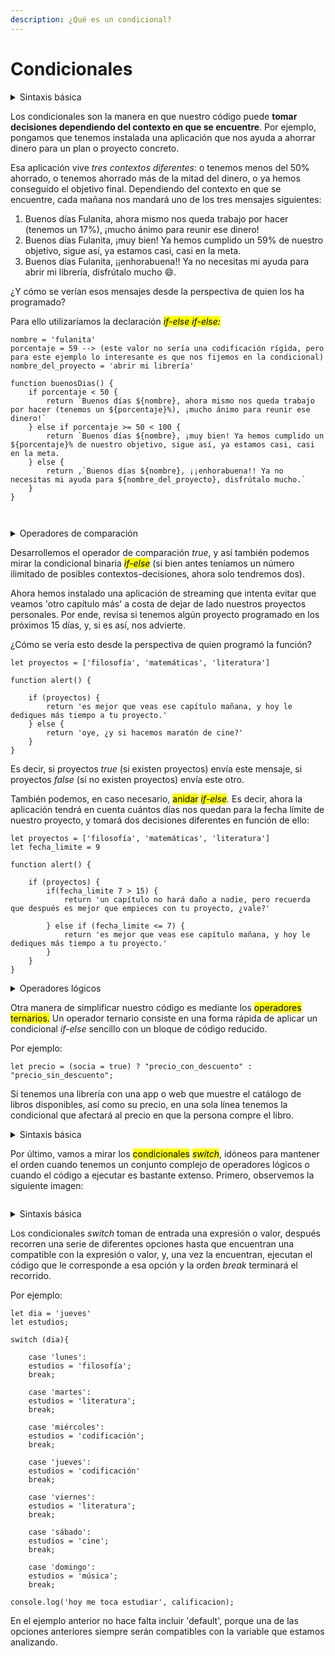 ```yaml
---
description: ¿Qué es un condicional?
---
```


# Condicionales

<details>

<summary>Sintaxis básica</summary>

```
if condición {

    bloque de código a ejecutar
    
} else {

    bloque de código alternativo a ejecutar
}
```

</details>

Los condicionales son la manera en que nuestro código puede **tomar decisiones dependiendo del contexto en que se encuentre**. Por ejemplo, pongamos que tenemos instalada una aplicación que nos ayuda a ahorrar dinero para un plan o proyecto concreto.&#x20;

Esa aplicación vive _tres contextos diferentes_: o tenemos menos del 50% ahorrado, o tenemos ahorrado más de la mitad del dinero, o ya hemos conseguido el objetivo final. Dependiendo del contexto en que se encuentre, cada mañana nos mandará uno de los tres mensajes siguientes:

1. Buenos días Fulanita, ahora mismo nos queda trabajo por hacer (tenemos un 17%), ¡mucho ánimo para reunir ese dinero!
2. Buenos días Fulanita, ¡muy bien! Ya hemos cumplido un 59% de nuestro objetivo, sigue así, ya estamos casi, casi en la meta.
3. Buenos días Fulanita, ¡¡enhorabuena!! Ya no necesitas mi ayuda para abrir mi librería, disfrútalo mucho :smile:.

¿Y cómo se verían esos mensajes desde la perspectiva de quien los ha programado?

Para ello utilizaríamos la declaración _<mark style="background-color:$primary;">if-else if-else:</mark>_

```
nombre = 'fulanita'
porcentaje = 59 --> (este valor no sería una codificación rígida, pero para este ejemplo lo interesante es que nos fijemos en la condicional)
nombre_del_proyecto = 'abrir mi librería'

function buenosDias() {
    if porcentaje < 50 {
        return `Buenos días ${nombre}, ahora mismo nos queda trabajo por hacer (tenemos un ${porcentaje}%), ¡mucho ánimo para reunir ese dinero!`
    } else if porcentaje >= 50 < 100 {
        return `Buenos días ${nombre}, ¡muy bien! Ya hemos cumplido un ${porcentaje}% de nuestro objetivo, sigue así, ya estamos casi, casi en la meta.
    } else {
        return ,`Buenos días ${nombre}, ¡¡enhorabuena!! Ya no necesitas mi ayuda para ${nombre_del_proyecto}, disfrútalo mucho.`
    }
}
        
    
```

<details>

<summary>Operadores de comparación</summary>

En el ejemplo anterior hemos utilizado los operadores <  y ≥ , que significan, respectivamente, 'menor que' y 'mayor o igual que', pero también tenemos disponibles las siguientes opciones:



* if a === b   --> la condición se cumple si 'a' es exactamente igual que 'b'
* if a !== b     --> la condición se cumple si 'a' es diferente a 'b'
* if a > b  o  if a  <=  b   --> la condición se cumple si 'a' es mayor que 'b' / la condición se cumple si  si 'a' es menor o igual que 'b' (es decir, los operadores contrarios a los que usamos antes)
* if ('condición' _true_) --> también podemos usar los comparadores binarios _true_ y _false_

</details>

Desarrollemos el operador de comparación _true_, y así también podemos mirar la condicional binaria _<mark style="background-color:$primary;">if-else</mark>_ (si bien antes teníamos un número ilimitado de posibles contextos-decisiones, ahora solo tendremos dos).

Ahora hemos instalado una aplicación de streaming que intenta evitar que veamos 'otro capítulo más' a costa de dejar de lado nuestros proyectos personales. Por ende, revisa si tenemos algún proyecto programado en los próximos 15 días, y, si es así, nos advierte.&#x20;

¿Cómo se vería esto desde la perspectiva de quien programó la función?&#x20;



```
let proyectos = ['filosofía', 'matemáticas', 'literatura']

function alert() {

    if (proyectos) {
        return 'es mejor que veas ese capítulo mañana, y hoy le dediques más tiempo a tu proyecto.'
    } else {
        return 'oye, ¿y si hacemos maratón de cine?'
    }
}
```

Es decir, si proyectos _true_ (si existen proyectos) envía este mensaje, si proyectos _false_ (si no existen proyectos) envía este otro.

También podemos, en caso necesario, <mark style="background-color:$primary;">anidar</mark> <mark style="background-color:$primary;"></mark>_<mark style="background-color:$primary;">if-else</mark>._ Es decir, ahora la aplicación tendrá en cuenta cuántos días nos quedan para la fecha límite de nuestro proyecto, y tomará dos decisiones diferentes en función de ello:

```
let proyectos = ['filosofía', 'matemáticas', 'literatura']
let fecha_limite = 9

function alert() {

    if (proyectos) {
        if(fecha_limite 7 > 15) {
            return 'un capítulo no hará daño a nadie, pero recuerda que después es mejor que empieces con tu proyecto, ¿vale?'
            
        } else if (fecha_limite <= 7) {
            return 'es mejor que veas ese capítulo mañana, y hoy le dediques más tiempo a tu proyecto.'
        }
    }
}
```

<details>

<summary>Operadores lógicos</summary>

Las mejores prácticas de programación siempre piden un código optimizado y fácilmente legible, por ello, si abusamos de los condicionales anidados, podemos estar descuidando las buenas prácticas en nuestra codificación, dejando un código demasiado largo y complejo de interpretar. Para evitar estas situaciones, podemos contar con los operadores lógicos _and_ y _or:_



* <mark style="background-color:purple;">and ( && ) :</mark> tanto la condición que pongamos a la izquierda de este operador como la(s) que coloquemos a su derecha deben ser ciertas para que la expresión completa sea cierta.   <mark style="color:orange;">if (ojos === 'marrones' && pasion === 'poesía')</mark>&#x20;



* <mark style="background-color:purple;">or ( || ) :</mark> para que la expresión entera resulte ser cierta. debe ser cierta o la condición que coloquemos a la izquierda del operador , o la(s) que coloquemos a su derecha. <mark style="color:orange;">if (ojos === 'marrones' && (pasion === 'poesía' || pasion === 'música' ))</mark>&#x20;

</details>



Otra manera de simplificar nuestro código es mediante los <mark style="background-color:$primary;">operadores ternarios.</mark> Un operador ternario consiste en una forma rápida de aplicar un condicional _if-else_ sencillo con un bloque de código reducido.

Por ejemplo:

`let precio = (socia = true) ? "precio_con_descuento" : "precio_sin_descuento";`

Si tenemos una librería con una app o web que muestre el catálogo de libros disponibles, así como su precio, en una sola línea tenemos la condicional que afectará al precio en que la persona compre el libro.

<details>

<summary>Sintaxis básica</summary>

```
( condición ) ? código a ejecutar si la condición es true : código a ejecutar si la condición es false
```

</details>



Por último, vamos a mirar los <mark style="background-color:$primary;">condicionales</mark> <mark style="background-color:$primary;"></mark>_<mark style="background-color:$primary;">switch</mark>_, idóneos para mantener el orden cuando tenemos un conjunto complejo de operadores lógicos o cuando el código a ejecutar es bastante extenso. Primero, observemos la siguiente imagen:

<figure><img src="https://lh3.googleusercontent.com/-XUiZSpb-Kmp-oKMed--BpHCTIZzs-z4YvezXHI2Uyx94xTK43aZwNxhJz7mIXnu81qPqX-n3C1VA-PYVsGJGRwT0Q8mjRrP4i-GG5y9_sxUjLLnLeh8jtL3OjLxd60yAi1C7pV1Fl_Mx-m9b8WpCcHQ0XgyI9iF_7S23y5kTgkPCaffaPWu-iJaAIJjpb-4R38x98L8_5CsqSZZpmKlThdwZf9N2hRvomLGDf9E2DRbn5U3oOF1WC_-M3_R5C_mhiGHCMAWHkF2QKVOvq1XGAauo4VGeKPsXG7DeI-nZ1cUA3BRF3twW0_PCKujK1R3EvTbs2n06X9phVOmZKNrZoEoV8YxMZLrDF9pkbgsT9eyITunMMUo8XeIXFxYo37u3qYB0fxDTsQ1EZl2CTATxFarKfn7we9CLJOU48lF9HkOKRAjzL6-cQmklVdVwUnBHdz1g_3kAGD4uvKw51xs1l2ra3Wxs4UoET1nZPA5q1cNiU8S28fbC-FbFg7donjcY9vHDLeeWDoEflxht7Eegm0vuNa_dmvRD-HFkc3DsoEBFmZKsKOrnYJQqeC6EgJanzL_7GIFkYuqfE1ilK-fzJsYcyTpyelgegBsh_uYVC2zUG5yjc7x=w560-h391-no" alt=""><figcaption></figcaption></figure>

<details>

<summary>Sintaxis básica</summary>



```
switch (expresión / valor) {

  case opción1:
    código a ejecutar si expresión / valor coincide con opción1
    break;
    

  case opción2:
    código a ejecutar si expresión / valor coincide con opción2
    break;
    

  default:
    código a ejecutar si ninguna opción anterior resulta compatible con expresión / valor
}
```

</details>

Los condicionales _switch_ toman de entrada una expresión o valor, después recorren una serie de diferentes opciones hasta que encuentran una compatible con la expresión o valor, y, una vez la encuentran, ejecutan el código que le corresponde a esa opción y la orden _break_ terminará el recorrido.&#x20;

Por ejemplo:

```
let dia = 'jueves'
let estudios;

switch (dia){

    case 'lunes':
    estudios = 'filosofía';
    break;
    
    case 'martes':
    estudios = 'literatura';
    break;
    
    case 'miércoles':
    estudios = 'codificación';
    break;
    
    case 'jueves':
    estudios = 'codificación'
    break;
    
    case 'viernes':
    estudios = 'literatura';
    break;
    
    case 'sábado':
    estudios = 'cine';
    break;
    
    case 'domingo':
    estudios = 'música';
    break;
    
console.log('hoy me toca estudiar', calificacion);

```



En el ejemplo anterior no hace falta incluir 'default', porque una de las opciones anteriores siempre serán compatibles con la variable que estamos analizando.
